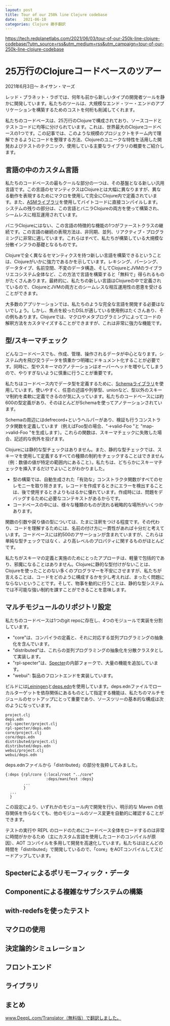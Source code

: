 ```yaml
---
layout: post
title: Tour of our 250k line Clojure codebase
date:   2021-06-10
categories: Clojure 勝手翻訳
---
```


https://tech.redplanetlabs.com/2021/06/03/tour-of-our-250k-line-clojure-codebase/?utm_source=rss&utm_medium=rss&utm_campaign=tour-of-our-250k-line-clojure-codebase

# 25万行のClojureコードベースのツアー

2021年6月3日～ ネイサン・マーズ	

レッド・プラネット・ラボでは、何年も前から新しいタイプの開発者ツールを静かに開発しています。私たちのツールは、大規模なエンド・ツー・エンドのアプリケーションを構築するためのコストを何桁も削減してくれます。

私たちのコードベースは、25万行のClojureで構成されており、ソースコードとテストコードに均等に分けられています。これは、世界最大のClojureコードベースの1つです。この記事では、このような規模のプロジェクトをチーム内で理解できるようにコードを整理する方法、Clojureのユニークな特性を活用した開発およびテストのテクニック、使用している主要なライブラリの概要をご紹介します。


## 言語の中のカスタム言語

私たちのコードベースの最もクールな部分の一つは、その基盤となる新しい汎用言語です。この言語のセマンティクスはClojureとは大幅に異なりますが、異なる動作を表現するためにマクロを使用して完全にClojure内で定義されています。また、[ASMライブラリ](https://asm.ow2.io/)を使用してバイトコードに直接コンパイルします。システムの残りの部分は、この言語とバニラClojureの両方を使って構築され、シームレスに相互運用されています。

バニラClojureにはない、この言語の特徴的な機能の1つがファーストクラスの継続です。この言語の継続の表現方法は、非同期、並列、リアクティブ・プログラミングに非常に適しています。これらはすべて、私たちが構築している大規模な分散インフラの基礎となるものです。

Clojureで全く異なるセマンティクスを持つ新しい言語を構築できるということは、Clojureがいかに強力であるかを示しています。レキシング、パーシング、データタイプ、名前空間、不変のデータ構造、そしてClojureとJVMのライブラリエコシステム全体など、この方法で言語を構築すると「無料で」得られるものがたくさんあります。最終的に、私たちの新しい言語はClojureの中で定義されているので、ClojureとJVMの両方とのシームレスな相互運用性の恩恵を受けることができます。

大多数のアプリケーションでは、私たちのような完全な言語を開発する必要はないでしょう。しかし、焦点を絞ったDSLが適している使用例はたくさんあり、その例もあります。Clojureでは、マクロやメタプログラミングによってコードの解釈方法をカスタマイズすることができますが、これは非常に強力な機能です。


## 型/スキーマチェック

どんなコードベースでも、作成、管理、操作されるデータが中心となります。システム内を飛び交うデータを慎重かつ明確にドキュメント化することが必要です。同時に、型やスキーマのアノテーションはオーバーヘッドを増やしてしまうので、やりすぎないように慎重に行うことが重要です。

私たちはコードベース内でデータ型を定義するために、[Schemaライブラリ](https://github.com/plumatic/schema)を使用しています。使いやすく、任意の述語や列挙型、unionなど、型以外のスキーマ制約を柔軟に定義できるのが気に入っています。私たちのコードベースには約600の型定義があり、そのほとんどがSchemaを使ってアノテーションされています。

Schemaの周辺にはdefrecord+というヘルパーがあり、検証も行うコンストラクタ関数を定義しています（例えばFoo型の場合、"->valid-Foo "と "map->valid-Foo "を生成します）。これらの関数は、スキーマチェックに失敗した場合、記述的な例外を投げます。

Clojureには静的な型チェックはありません。また、静的な型チェックでは、スキーマを使用して定義するすべての種類の制約をチェックすることはできません（例：数値の値が特定の範囲内にあること）。私たちは、どちらかにスキーマチェックを挿入するだけでよいことがわかりました。

- 型の構築では、自動生成された「有効な」コンストラクタ関数がすべてのセレモニーを取り除きます。レコードを作成するときにエラーを検出することは、後で使用するときよりもはるかに優れています。作成時には、問題をデバッグするために必要なコンテキストがあるからです。
- コードベースの中には、様々な種類のものが流れる戦略的な場所がいくつかあります。

関数の引数や戻り値の型については、たまに注釈をつける程度です。その代わり、コードを理解するためには、名前の付け方に一貫性があれば十分だと考えています。コードベースには約500のアサーションが含まれていますが、これらは単純な型チェックではなく、より高レベルのプロパティに関するものがほとんどです。

私たちがスキーマの定義と実施のためにとったアプローチは、軽量で包括的であり、邪魔になることはありません。Clojureに静的な型付けがないことは、Clojureを使ったことのない多くのプログラマーを不安にさせますが、私たちが言えることは、コードをどのように構成するかを少し考えれば、まったく問題にならないということです。そして、物事を動的に行うことは、静的な型システムでは不可能な強い制約を課すことができることを意味します。


## マルチモジュールのリポジトリ設定

私たちのコードベースは1つのgit repoに存在し、4つのモジュールで実装を分割しています。

- "core"は、コンパイラの定義と、それに対応する並列プログラミングの抽象化を含んでいます。
- "distributed"は、これらの並列プログラミングの抽象化を分散クラスタとして実装します。
- "rpl-specter"は、[Specter](https://github.com/redplanetlabs/specter)の内部フォークで、大量の機能を追加しています。
- "webui": 製品のフロントエンドを実装しています。

ビルドには[Leiningen](https://github.com/technomancy/leiningen)と[deps.edn](https://clojure.org/guides/deps_and_cli)を使用しています。deps.ednファイルでローカルターゲットを依存関係にあるものとして指定する機能は、私たちのマルチモジュールのセットアップにとって重要であり、ソースツリーの基本的な構成は次のようになっています。

```
project.clj
deps.edn
rpl-specter/project.clj
rpl-specter/deps.edn
core/project.clj
core/deps.edn
distributed/project.clj
distributed/deps.edn
webui/project.clj
webui/deps.edn
```

deps.ednファイルから「distributed」の部分を抜粋してみました。

```
{:deps {rpl/core {:local/root "../core"
                  :deps/manifest :deps}
        ...
        }
  ...
  }
```

この設定により、いずれかのモジュール内で開発を行い、明示的な Maven の依存関係を作らなくても、他のモジュールのソース変更を自動的に確認することができます。

テストの実行や REPL のロードのためにコードベース全体をロードするのは非常に時間がかかるため（主にカスタム言語を使用したコードのコンパイルが原因）、AOT コンパイルを多用して開発を高速化しています。私たちはほとんどの時間を「distributed」で開発しているので、「core」をAOTコンパイルしてスピードアップしています。


## Specterによるポリモーフィック・データ
## Componentによる複雑なサブシステムの構築
## with-redefsを使ったテスト
## マクロの使用
## 決定論的シミュレーション
## フロントエンド
## ライブラリ
## まとめ





www.DeepL.com/Translator（無料版）で翻訳しました。


